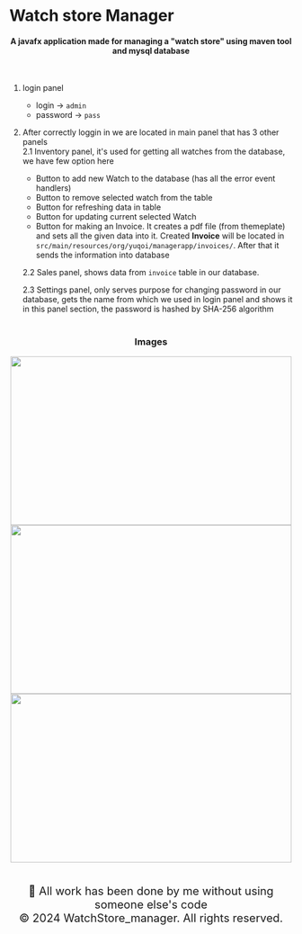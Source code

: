 
<h1>Watch store Manager</h1>


<h4 align="center">A javafx application made for managing a "watch store" using maven tool and mysql database</h4> <br/>

1. login panel
   * login -> `admin`
   * password -> `pass` 
2. After correctly loggin in we are located in main panel that has 3 other panels<br/>
   2.1 Inventory panel, it's used for getting all watches from the database, we have few option here
      - Button to add new Watch to the database (has all the error event handlers)
      - Button to remove selected watch from the table
      - Button for refreshing data in table
      - Button for updating current selected Watch
      - Button for making an Invoice. It creates a pdf file (from themeplate) and sets all the given data into it. Created **Invoice** will be located in `src/main/resources/org/yuqoi/managerapp/invoices/`. After that it sends the information into database
      
   2.2 Sales panel, shows data from `invoice` table in our database.
      
   2.3 Settings panel, only serves purpose for changing password in our database, gets the name from which we used in login panel and shows it in this panel section, the password is hashed by SHA-256 algorithm


#
<h3 align="center">Images</h3>
<div align="center">
   <img src="https://github.com/Yuqoi/WatchStore_Manager/assets/73469531/f6f8e98f-2446-43f2-aea1-5c75f758d087" width="500" height="300" />
   <img src="https://github.com/Yuqoi/WatchStore_Manager/assets/73469531/10b0458f-08d9-4fab-8b28-e071d3841b45" width="500" height="300" />
   <img src="https://github.com/Yuqoi/WatchStore_Manager/assets/73469531/4330fd24-e407-4fb8-87d8-2a08c1b77bc8" width="500" height="300" />
</div>

#

<p align="center" style="font-size:20px;">
   🚀 All work has been done by me without using someone else's code <br/>
     © 2024 WatchStore_manager. All rights reserved.
</p>
